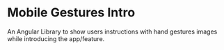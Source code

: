 # Mobile Gestures Intro 

An Angular Library to show users instructions with hand gestures images while introducing the app/feature.

